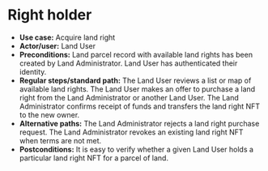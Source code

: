 # Right holder



* **Use case:** Acquire land right
* **Actor/user:** Land User
* **Preconditions:** Land parcel record with available land rights has been created by Land Administrator. Land User has authenticated their identity.
* **Regular steps/standard path:** The Land User reviews a list or map of available land rights. The Land User makes an offer to purchase a land right from the Land Administrator or another Land User. The Land Administrator confirms receipt of funds and transfers the land right NFT to the new owner.
* **Alternative paths:** The Land Administrator rejects a land right purchase request. The Land Administrator revokes an existing land right NFT when terms are not met.
* **Postconditions:** It is easy to verify whether a given Land User holds a particular land right NFT for a parcel of land.
